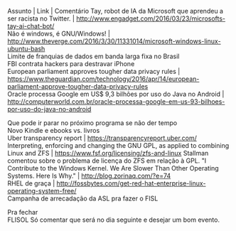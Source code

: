 Assunto | Link  |  Comentário
Tay, robot de IA da Microsoft que aprendeu a ser racista no Twitter.  |  http://www.engadget.com/2016/03/23/microsofts-tay-ai-chat-bot/  
Não é windows, é GNU/Windows! |  http://www.theverge.com/2016/3/30/11331014/microsoft-windows-linux-ubuntu-bash  
Limite de franquias de dados em banda larga fixa no Brasil              
FBI contrata hackers para destravar iPhone              
European parliament approves tougher data privacy rules | https://www.theguardian.com/technology/2016/apr/14/european-parliament-approve-tougher-data-privacy-rules       
Oracle processa Google em US$ 9,3 bilhões por uso do Java no Android  |  http://computerworld.com.br/oracle-processa-google-em-us-93-bilhoes-por-uso-do-java-no-android  
                
Que pode ir parar no próximo programa se não der tempo          
Novo Kindle e ebooks vs. livros         
Uber transparency report    |    https://transparencyreport.uber.com/    
Interpreting, enforcing and changing the GNU GPL, as applied to combining Linux and ZFS | https://www.fsf.org/licensing/zfs-and-linux     Stallman comentou sobre o problema de licença do ZFS em relação à GPL.
"I Contribute to the Windows Kernel. We Are Slower Than Other Operating Systems. Here Is Why." | http://blog.zorinaq.com/?e=74   
RHEL de graça  | http://fossbytes.com/get-red-hat-enterprise-linux-operating-system-free/        
Campanha de arrecadação da ASL pra fazer o FISL         
                
Pra fechar              
FLISOL          Só comentar que será no dia seguinte e desejar um bom evento.